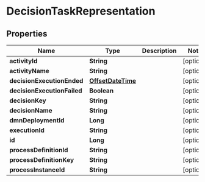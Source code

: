 # DecisionTaskRepresentation

## Properties
Name | Type | Description | Notes
------------ | ------------- | ------------- | -------------
**activityId** | **String** |  |  [optional]
**activityName** | **String** |  |  [optional]
**decisionExecutionEnded** | [**OffsetDateTime**](OffsetDateTime.md) |  |  [optional]
**decisionExecutionFailed** | **Boolean** |  |  [optional]
**decisionKey** | **String** |  |  [optional]
**decisionName** | **String** |  |  [optional]
**dmnDeploymentId** | **Long** |  |  [optional]
**executionId** | **String** |  |  [optional]
**id** | **Long** |  |  [optional]
**processDefinitionId** | **String** |  |  [optional]
**processDefinitionKey** | **String** |  |  [optional]
**processInstanceId** | **String** |  |  [optional]
